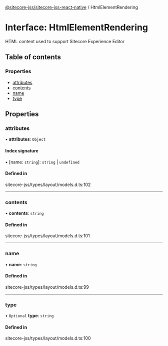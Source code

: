 [@sitecore-jss/sitecore-jss-react-native](../README.md) / HtmlElementRendering

# Interface: HtmlElementRendering

HTML content used to support Sitecore Experience Editor

## Table of contents

### Properties

- [attributes](HtmlElementRendering.md#attributes)
- [contents](HtmlElementRendering.md#contents)
- [name](HtmlElementRendering.md#name)
- [type](HtmlElementRendering.md#type)

## Properties

### attributes

• **attributes**: `Object`

#### Index signature

▪ [name: `string`]: `string` \| `undefined`

#### Defined in

sitecore-jss/types/layout/models.d.ts:102

___

### contents

• **contents**: `string`

#### Defined in

sitecore-jss/types/layout/models.d.ts:101

___

### name

• **name**: `string`

#### Defined in

sitecore-jss/types/layout/models.d.ts:99

___

### type

• `Optional` **type**: `string`

#### Defined in

sitecore-jss/types/layout/models.d.ts:100
